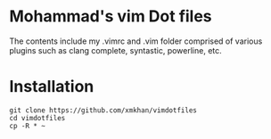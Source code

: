 # Mohammad's vim Dot files
The contents include my .vimrc and .vim folder comprised of various plugins such as clang complete, syntastic, powerline, etc.

# Installation
```terminal
git clone https://github.com/xmkhan/vimdotfiles
cd vimdotfiles
cp -R * ~
```
